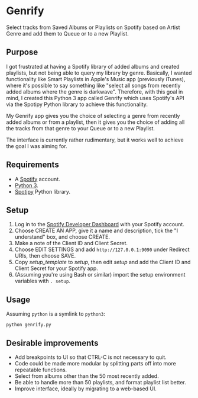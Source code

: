 # Genrify

Select tracks from Saved Albums or Playlists on Spotify based on Artist Genre and add them to Queue or to a new Playlist.

## Purpose

I got frustrated at having a Spotify library of added albums and created playlists, but not being able to query my library by genre.
Basically, I wanted functionality like Smart Playlists in Apple's Music app (previously iTunes), where it's possible to say something like
"select all songs from recently added albums where the genre is darkwave". Therefore, with this goal in mind, I created this Python 3 app 
called Genrify which uses Spotify's API via the Spotipy Python library to achieve this functionality.

My Genrify app gives you the choice of selecting a genre from recently added albums or from a playlist, then it gives you the choice of
adding all the tracks from that genre to your Queue or to a new Playlist.

The interface is currently rather rudimentary, but it works well to achieve the goal I was aiming for.

## Requirements

* A [Spotify](https://www.spotify.com/) account.
* [Python 3](https://www.python.org/).
* [Spotipy](https://spotipy.readthedocs.io/) Python library.

## Setup

1. Log in to the [Spotify Developer Dashboard](https://developer.spotify.com/dashboard/) with your Spotify account.
1. Choose CREATE AN APP, give it a name and description, tick the "I understand" box, and choose CREATE.
1. Make a note of the Client ID and Client Secret.
1. Choose EDIT SETTINGS and add `http://127.0.0.1:9090` under Redirect URIs, then choose SAVE.
1. Copy _setup_template_ to _setup_, then edit _setup_ and add the Client ID and Client Secret for your Spotify app.
1. (Assuming you're using Bash or similar) import the setup environment variables with `. setup`.

## Usage

Assuming `python` is a symlink to `python3`:

    python genrify.py

## Desirable improvements

* Add breakpoints to UI so that CTRL-C is not necessary to quit.
* Code could be made more modular by splitting parts off into more repeatable functions.
* Select from albums other than the 50 most recently added.
* Be able to handle more than 50 playlists, and format playlist list better.
* Improve interface, ideally by migrating to a web-based UI.
